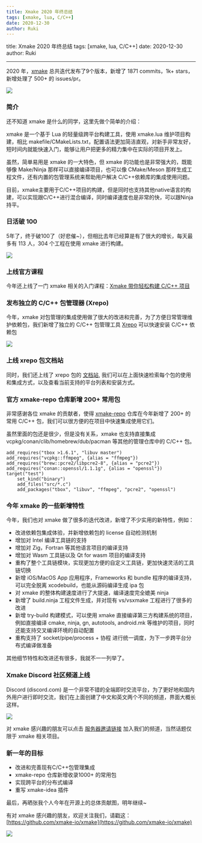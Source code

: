 ```yaml
---
title: Xmake 2020 年终总结
tags: [xmake, lua, C/C++]
date: 2020-12-30
author: Ruki
---
```


title: Xmake 2020 年终总结
tags: [xmake, lua, C/C++]
date: 2020-12-30
author: Ruki

---
2020 年，[xmake](https://github.com/xmake-io/xmake) 总共迭代发布了9个版本，新增了 1871 commits，1k+ stars，新增处理了 500+ 的 issues/pr。

![](/assets/img/posts/xmake/star-history-2020.png)

### 简介

还不知道 xmake 是什么的同学，这里先做个简单的介绍：

xmake 是一个基于 Lua 的轻量级跨平台构建工具，使用 xmake.lua 维护项目构建，相比 makefile/CMakeLists.txt，配置语法更加简洁直观，对新手非常友好，短时间内就能快速入门，能够让用户把更多的精力集中在实际的项目开发上。

虽然，简单易用是 xmake 的一大特色，但 xmake 的功能也是非常强大的，既能够像 Make/Ninja 那样可以直接编译项目，也可以像 CMake/Meson 那样生成工程文件，还有内置的包管理系统来帮助用户解决 C/C++依赖库的集成使用问题。

目前，xmake主要用于C/C++项目的构建，但是同时也支持其他native语言的构建，可以实现跟C/C++进行混合编译，同时编译速度也是非常的快，可以跟Ninja持平。

### 日活破 100

5年了，终于破100了（好悲催~），但相比去年已经算是有了很大的增长，每天最多有 113 人，304 个工程在使用 xmake 进行构建。

![](/assets/img/posts/xmake/build-stats-2020.png)

### 上线官方课程

今年还上线了一门 xmake 相关的入门课程：[Xmake 带你轻松构建 C/C++ 项目](/zh/about/course)







### 发布独立的 C/C++ 包管理器 (Xrepo)

今年，xmake 对包管理的集成使用做了很大的改进和完善，为了方便日常管理维护依赖包，我们新增了独立的 C/C++ 包管理工具 [Xrepo](https://github.com/xmake-io/xrepo) 可以快速安装 C/C++ 依赖包

![](https://xrepo.xmake.io/assets/img/xrepo.gif)

### 上线 xrepo 包文档站

同时，我们还上线了 xrepo 包的 [文档站](https://xrepo.xmake.io/#/zh-cn/), 我们可以在上面快速检索每个包的使用和集成方式，以及查看当前支持的平台列表和安装方式。

### 官方 xmake-repo 仓库新增 200+ 常用包

非常感谢各位 xmake 的贡献者，使得 [xmake-repo](https://github.com/xmake-io/xmake-repo) 仓库在今年新增了 200+ 的常用 C/C++ 包，我们可以很方便的在项目中快速集成使用它们。

虽然里面的包还是很少，但是没有关系，xmake 也支持直接集成 vcpkg/conan/clib/homebrew/dub/pacman 等其他的管理仓库中的 C/C++ 包。

```
add_requires("tbox >1.6.1", "libuv master")
add_requires("vcpkg::ffmpeg", {alias = "ffmpeg"})
add_requires("brew::pcre2/libpcre2-8", {alias = "pcre2"})
add_requires("conan::openssl/1.1.1g", {alias = "openssl"})
target("test")
    set_kind("binary")
    add_files("src/*.c")
    add_packages("tbox", "libuv", "ffmpeg", "pcre2", "openssl")
```

### 今年 xmake 的一些新增特性

今年，我们也对 xmake 做了很多的迭代改进，新增了不少实用的新特性，例如：

- 改进依赖包集成体验，并新增依赖包的 license 自动检测机制
- 增加对 Intel 编译工具链的支持
- 增加对 Zig，Fortran 等其他语言项目的编译支持
- 增加对 Wasm 工具链以及 Qt for wasm 项目的编译支持
- 重构了整个工具链模块，实现更加方便的自定义工具链，更加快速灵活的工具链切换
- 新增 iOS/MacOS App 应用程序，Frameworks 和 bundle 程序的编译支持，可以完全脱离 xcodebuild，也能从源码编译生成 ipa 包
- 对 xmake 的整体构建速度进行了大提速，编译速度完全媲美 ninja
- 新增了 build.ninja 工程文件生成，并对现有 vs/vsxmake 工程进行了很多的改进
- 新增 try-build 构建模式，可以使用 xmake 直接编译第三方构建系统的项目，例如直接编译 cmake, ninja, gn, autotools, android.mk 等维护的项目，同时还能支持交叉编译环境的自动配置
- 重构支持了 socket/pipe/process + 协程 进行统一调度，为下一步跨平台分布式编译做准备

其他细节特性和改进还有很多，我就不一一列举了。

### Xmake Discord 社区频道上线

Discord (discord.com) 是一个非常不错的全端即时交流平台，为了更好地和国内外用户进行即时交流，我们在上面创建了中文和英文两个不同的频道，界面大概长这样。

![](https://tboox.org/static/img/xmake/discord.png)

对 xmake 感兴趣的朋友可以点击 [服务器邀请链接](https://discord.gg/XXRp26A4Gr) 加入我们的频道，当然话题仅限于 xmake 相关项目。

### 新一年的目标

- 改进和完善现有C/C++包管理集成
- xmake-repo 仓库新增收录1000+ 的常用包
- 实现跨平台的分布式编译
- 重写 xmake-idea 插件

最后，再晒张我个人今年在开源上的总体贡献图，明年继续~

有对 xmake 感兴趣的朋友，欢迎关注我们，请戳这： [https://github.com/xmake-io/xmake](https://github.com/xmake-io/xmake)

![](/assets/img/posts/xmake/commits-2020.png)